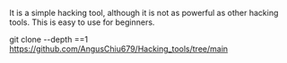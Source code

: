
It is a simple hacking tool, although it is not as powerful as other hacking tools. This is easy to use for beginners.

git clone --depth ==1 https://github.com/AngusChiu679/Hacking_tools/tree/main
